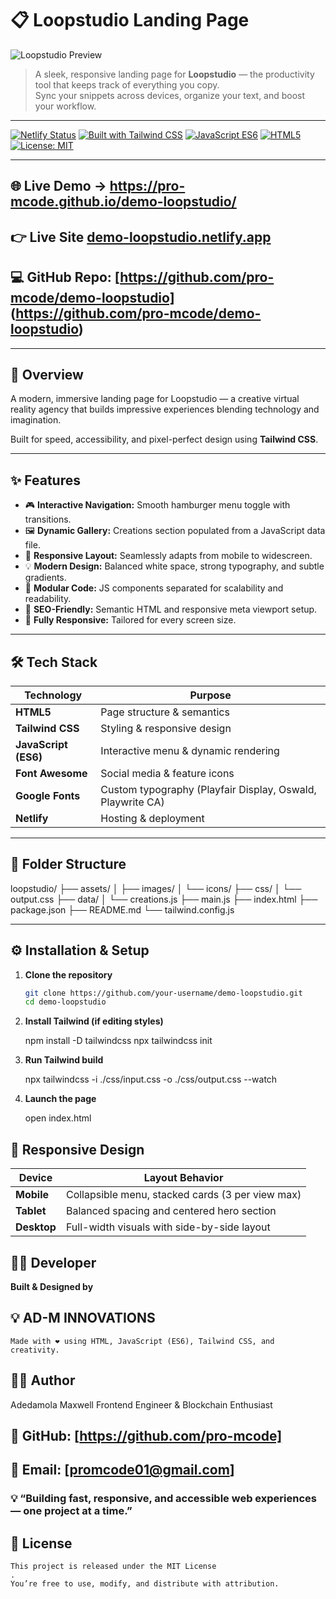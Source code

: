 # 📋 Loopstudio Landing Page

![Loopstudio Preview](./assets/images/preview.png)

> A sleek, responsive landing page for **Loopstudio** — the productivity tool that keeps track of everything you copy.  
> Sync your snippets across devices, organize your text, and boost your workflow.

---

[![Netlify Status](https://api.netlify.com/api/v1/badges/your-badge-id/deploy-status)](https://demo-Loopstudio.netlify.app)
[![Built with Tailwind CSS](https://img.shields.io/badge/Built%20with-TailwindCSS-38B2AC?logo=tailwindcss&logoColor=white)](https://tailwindcss.com/)
[![JavaScript ES6](https://img.shields.io/badge/JavaScript-ES6-F7DF1E?logo=javascript&logoColor=black)](https://developer.mozilla.org/en-US/docs/Web/JavaScript)
[![HTML5](https://img.shields.io/badge/HTML5-E34F26?logo=html5&logoColor=white)](https://developer.mozilla.org/en-US/docs/Web/HTML)
[![License: MIT](https://img.shields.io/badge/License-MIT-blue.svg)](LICENSE)

---

## 🌐 Live Demo → https://pro-mcode.github.io/demo-loopstudio/

## 👉 Live Site **[demo-loopstudio.netlify.app](https://demo-loopstudio.netlify.app)**

## 💻 GitHub Repo: [https://github.com/pro-mcode/demo-loopstudio] (https://github.com/pro-mcode/demo-loopstudio)

---

## 🧠 Overview

A modern, immersive landing page for Loopstudio — a creative virtual reality agency that builds impressive experiences blending technology and imagination.

Built for speed, accessibility, and pixel-perfect design using **Tailwind CSS**.

---

## ✨ Features

- 🎮 **Interactive Navigation:** Smooth hamburger menu toggle with transitions.
- 🖼️ **Dynamic Gallery:** Creations section populated from a JavaScript data file.
- 🌆 **Responsive Layout:** Seamlessly adapts from mobile to widescreen.
- 💡 **Modern Design:** Balanced white space, strong typography, and subtle gradients.
- 🧱 **Modular Code:** JS components separated for scalability and readability.
- 🧭 **SEO-Friendly:** Semantic HTML and responsive meta viewport setup.
- 📱 **Fully Responsive:** Tailored for every screen size.

---

## 🛠️ Tech Stack

| Technology           | Purpose                                                    |
| -------------------- | ---------------------------------------------------------- |
| **HTML5**            | Page structure & semantics                                 |
| **Tailwind CSS**     | Styling & responsive design                                |
| **JavaScript (ES6)** | Interactive menu & dynamic rendering                       |
| **Font Awesome**     | Social media & feature icons                               |
| **Google Fonts**     | Custom typography (Playfair Display, Oswald, Playwrite CA) |
| **Netlify**          | Hosting & deployment                                       |

---

## 📁 Folder Structure

loopstudio/
├── assets/
│ ├── images/
│ └── icons/
├── css/
│ └── output.css
├── data/
│ └── creations.js
├── main.js
├── index.html
├── package.json
├── README.md
└── tailwind.config.js

---

## ⚙️ Installation & Setup

1. **Clone the repository**
   ```bash
   git clone https://github.com/your-username/demo-loopstudio.git
   cd demo-loopstudio
   ```
2. **Install Tailwind (if editing styles)**

   npm install -D tailwindcss
   npx tailwindcss init

3. **Run Tailwind build**

   npx tailwindcss -i ./css/input.css -o ./css/output.css --watch

4. **Launch the page**

   open index.html

## 📱 Responsive Design

| Device      | Layout Behavior                                  |
| ----------- | ------------------------------------------------ |
| **Mobile**  | Collapsible menu, stacked cards (3 per view max) |
| **Tablet**  | Balanced spacing and centered hero section       |
| **Desktop** | Full-width visuals with side-by-side layout      |

## 👨‍💻 Developer

**Built & Designed by**

## 💡 AD-M INNOVATIONS

    Made with ❤️ using HTML, JavaScript (ES6), Tailwind CSS, and creativity.

## 🧑‍💻 Author

Adedamola Maxwell
Frontend Engineer & Blockchain Enthusiast

## 💼 GitHub: [https://github.com/pro-mcode]

## 📧 Email: [promcode01@gmail.com]

### 💡 “Building fast, responsive, and accessible web experiences — one project at a time.”

## 📜 License

    This project is released under the MIT License
    .
    You’re free to use, modify, and distribute with attribution.
